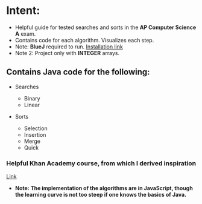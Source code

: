 
# Intent: 
*  Helpful guide for tested searches and sorts in the **AP Computer Science A** exam. 
*  Contains code for each algorithm. Visualizes each step. 
*  Note: **BlueJ** required to run. [Installation link](https://www.bluej.org/)
*  Note 2: Project only with **INTEGER** arrays.

## Contains Java code for the following: 

* Searches
  * Binary
  * Linear

* Sorts
  * Selection
  * Insertion
  * Merge
  * Quick
  
### Helpful Khan Academy course, from which I derived inspiration
[Link](https://www.khanacademy.org/computing/computer-science/algorithms)
* **Note: The implementation of the algorithms are in JavaScript, though the learning curve is not too steep if one knows the basics of Java.**
